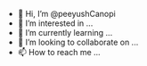- 👋 Hi, I’m @peeyushCanopi
- 👀 I’m interested in ...
- 🌱 I’m currently learning ...
- 💞️ I’m looking to collaborate on ...
- 📫 How to reach me ...

<!---
peeyushCanopi/peeyushCanopi is a ✨ special ✨ repository because its `README.md` (this file) appears on your GitHub profile.
You can click the Preview link to take a look at your changes.
--->
